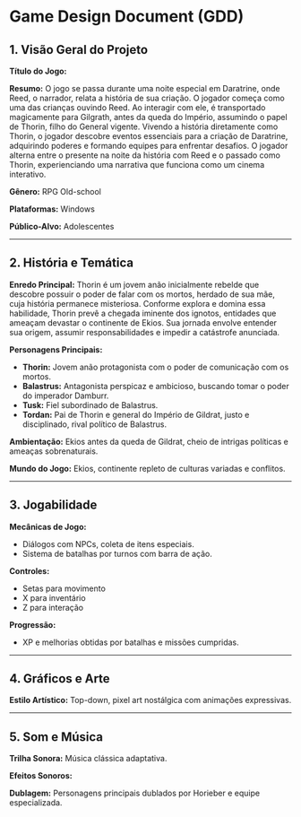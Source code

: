 # Game Design Document (GDD)

## 1. Visão Geral do Projeto

**Título do Jogo:**

**Resumo:**
O jogo se passa durante uma noite especial em Daratrine, onde Reed, o narrador, relata a história de sua criação. O jogador começa como uma das crianças ouvindo Reed. Ao interagir com ele, é transportado magicamente para Gilgrath, antes da queda do Império, assumindo o papel de Thorin, filho do General vigente. Vivendo a história diretamente como Thorin, o jogador descobre eventos essenciais para a criação de Daratrine, adquirindo poderes e formando equipes para enfrentar desafios. O jogador alterna entre o presente na noite da história com Reed e o passado como Thorin, experienciando uma narrativa que funciona como um cinema interativo.

**Gênero:** RPG Old-school

**Plataformas:** Windows

**Público-Alvo:** Adolescentes

---

## 2. História e Temática

**Enredo Principal:**
Thorin é um jovem anão inicialmente rebelde que descobre possuir o poder de falar com os mortos, herdado de sua mãe, cuja história permanece misteriosa. Conforme explora e domina essa habilidade, Thorin prevê a chegada iminente dos ignotos, entidades que ameaçam devastar o continente de Ekios. Sua jornada envolve entender sua origem, assumir responsabilidades e impedir a catástrofe anunciada.

**Personagens Principais:**

* **Thorin:** Jovem anão protagonista com o poder de comunicação com os mortos.
* **Balastrus:** Antagonista perspicaz e ambicioso, buscando tomar o poder do imperador Damburr.
* **Tusk:** Fiel subordinado de Balastrus.
* **Tordan:** Pai de Thorin e general do Império de Gildrat, justo e disciplinado, rival político de Balastrus.

**Ambientação:**
Ekios antes da queda de Gildrat, cheio de intrigas políticas e ameaças sobrenaturais.

**Mundo do Jogo:** Ekios, continente repleto de culturas variadas e conflitos.

---

## 3. Jogabilidade

**Mecânicas de Jogo:**

* Diálogos com NPCs, coleta de itens especiais.
* Sistema de batalhas por turnos com barra de ação.

**Controles:**

* Setas para movimento
* X para inventário
* Z para interação

**Progressão:**

* XP e melhorias obtidas por batalhas e missões cumpridas.

---

## 4. Gráficos e Arte

**Estilo Artístico:**
Top-down, pixel art nostálgica com animações expressivas.

---

## 5. Som e Música

**Trilha Sonora:**
Música clássica adaptativa.

**Efeitos Sonoros:**
  
**Dublagem:**
Personagens principais dublados por Horieber e equipe especializada.
